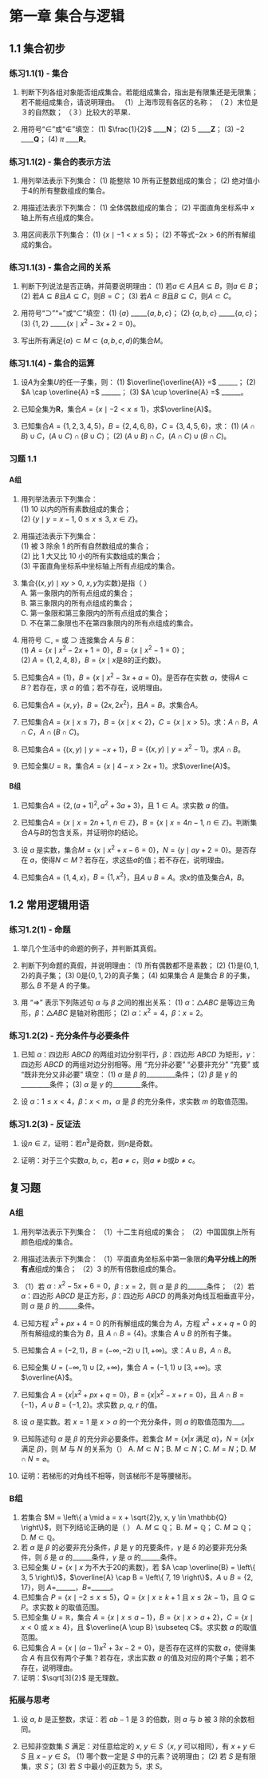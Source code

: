 # 第一章 集合与逻辑
## 1.1 集合初步
### 练习1.1(1) - 集合
1. 判断下列各组对象能否组成集合。若能组成集合，指出是有限集还是无限集；若不能组成集合，请说明理由。
   （1）上海市现有各区的名称；
   （２）末位是３的自然数；
   （３）比较大的苹果．





2. 用符号“$\in$”或“$\notin$”填空：
   (1) $\frac{1}{2}$ \_\_\_\_$\mathbf{N}$；
   (2) $5$ \_\_\_\_$\mathbf{Z}$；
   (3) $-2$ \_\_\_\_$\mathbf{Q}$；
   (4) $\pi$ \_\_\_\_$\mathbf{R}$。

### 练习1.1(2) - 集合的表示方法
1. 用列举法表示下列集合：
   (1) 能整除 10 所有正整数组成的集合；
   (2) 绝对值小于4的所有整数组成的集合。






2. 用描述法表示下列集合：
   (1) 全体偶数组成的集合；
   (2) 平面直角坐标系中 $x$ 轴上所有点组成的集合。






3. 用区间表示下列集合：
   (1) $\{x \mid -1 < x \leq 5\}$；
   (2) 不等式$-2x > 6$的所有解组成的集合。






### 练习1.1(3) - 集合之间的关系
1. 判断下列说法是否正确，并简要说明理由：
   (1) 若$a \in A$且$A \subseteq B$，则$a \in B$；
   (2) 若$A \subseteq B$且$A \subseteq C$，则$B = C$；
   (3) 若$A \subset B$且$B \subseteq C$，则$A \subset C$。






2. 用符号“$\supset$”“$=$”或“$\subset$”填空：
   (1) $\{a\}$ \_\_\_\_\_$\{a, b, c\}$；
   (2) $\{a, b, c\}$ \_\_\_\_\_$\{a, c\}$；
   (3) $\{1, 2\}$ \_\_\_\_\_$\{x \mid x^2 - 3x + 2 = 0\}$。






3. 写出所有满足$\{a\} \subset M \subset \{a, b, c, d\}$的集合$M$。






### 练习1.1(4) - 集合的运算
1. 设$A$为全集$U$的任一子集，则：
   (1) $\overline{\overline{A}} =$ \_\_\_\_\_\_；
   (2) $A \cap \overline{A} =$ \_\_\_\_\_\_；
   (3) $A \cup \overline{A} =$ \_\_\_\_\_\_。






2. 已知全集为$\mathbf{R}$，集合$A = \{x \mid -2 < x \leq 1\}$，求$\overline{A}$。






3. 已知集合$A = \{1, 2, 3, 4, 5\}$，$B = \{2, 4, 6, 8\}$，$C = \{3, 4, 5, 6\}$，求：
   (1) $(A \cap B) \cup C$，$(A \cup C) \cap (B \cup C)$；
   (2) $(A \cup B) \cap C$，$(A \cap C) \cup (B \cap C)$。





### 习题 1.1

#### A组

1. 用列举法表示下列集合：  
   (1) 10 以内的所有素数组成的集合；  
   (2) $\left\{ y \mid y = x - 1,\ 0 \leq x \leq 3,\ x \in \mathbb{Z} \right\}$。  

2. 用描述法表示下列集合：  
   (1) 被 3 除余 1 的所有自然数组成的集合；  
   (2) 比 1 大又比 10 小的所有实数组成的集合；  
   (3) 平面直角坐标系中坐标轴上所有点组成的集合。  

3. 集合$\left\{(x,y) \mid xy > 0,\ x , y \text{为实数}\right\}$是指（   ）  
   A. 第一象限内的所有点组成的集合；  
   B. 第三象限内的所有点组成的集合；  
   C. 第一象限和第三象限内的所有点组成的集合；  
   D. 不在第二象限也不在第四象限内的所有点组成的集合。  

4. 用符号 $\subset$, $=$ 或 $\supset$ 连接集合 $A$ 与 $B$：  
   (1) $A = \left\{x \mid x^2 - 2x + 1 = 0\right\}$，$B = \left\{x \mid x^2 - 1 = 0\right\}$；  
   (2) $A = \left\{1,2,4,8\right\}$，$B = \left\{x \mid x \text{是8的正约数}\right\}$。  

5. 已知集合$A = \{1\}$，$B = \left\{x \mid x^2 - 3x + a = 0\right\}$。是否存在实数 $a$，使得$A \subset B$？若存在，求 $a$ 的值；若不存在，说明理由。  

6. 已知集合$A = \{x,y\}$，$B = \{2x, 2x^2\}$，且$A = B$。求集合$A$。  

7. 已知集合$A = \left\{x \mid x \leqslant 7\right\}$，$B = \left\{x \mid x < 2\right\}$，$C = \left\{x \mid x > 5\right\}$。求：$A \cap B$，$A \cap C$，$A \cap (B \cap C)$。  

8. 已知集合$A = \left\{(x,y) \mid y = -x + 1\right\}$，$B = \left\{(x,y) \mid y = x^2 - 1\right\}$。求$A \cap B$。  

9. 已知全集$U = \mathbb{R}$，集合$A = \left\{x \mid 4 - x > 2x + 1\right\}$。求$\overline{A}$。  


#### B组

1. 已知集合$A = \left\{2, (a+1)^2, a^2 + 3a + 3\right\}$，且 $1 \in A$。求实数 $a$ 的值。  

2. 已知集合$A = \left\{x \mid x = 2n + 1,\ n \in \mathbb{Z}\right\}$，$B = \left\{x \mid x = 4n - 1,\ n \in \mathbb{Z}\right\}$。判断集合$A$与$B$的包含关系，并证明你的结论。  

3. 设 $a$ 是实数，集合$M = \left\{x \mid x^2 + x - 6 = 0\right\}$，$N = \left\{y \mid ay + 2 = 0\right\}$。是否存在 $a$，使得$N \subset M$？若存在，求这些$a$的值；若不存在，说明理由。  

4. 已知集合$A = \left\{1, 4, x\right\}$，$B = \left\{1, x^2\right\}$，且$A \cup B = A$。求$x$的值及集合$A$，$B$。

## 1.2 常用逻辑用语
### 练习1.2(1) - 命题

1. 举几个生活中的命题的例子，并判断其真假。

2. 判断下列命题的真假，并说明理由：
   (1) 所有偶数都不是素数；
   (2) $\{1\}$是$\{0,1,2\}$的真子集；
   (3) $0$是$\{0,1,2\}$的真子集；
   (4) 如果集合 $A$ 是集合 $B$ 的子集，那么 $B$ 不是 $A$ 的子集。

3. 用 “$\Rightarrow$” 表示下列陈述句 $\alpha$ 与 $\beta$ 之间的推出关系：
   (1) $\alpha$：$\triangle ABC$ 是等边三角形，$\beta$：$\triangle ABC$ 是轴对称图形；
   (2) $\alpha$：$x^{2}=4$，$\beta$：$x=2$。


### 练习1.2(2) - 充分条件与必要条件

1. 已知 $\alpha$：四边形 $ABCD$ 的两组对边分别平行，$\beta$：四边形 $ABCD$ 为矩形，$\gamma$：四边形 $ABCD$ 的两组对边分别相等。用 “充分非必要” “必要非充分” “充要” 或 “既非充分又非必要” 填空：
   (1) $\alpha$ 是 $\beta$ 的\_\_\_\_\_\_\_\_\_条件；
   (2) $\beta$ 是 $\gamma$ 的\_\_\_\_\_\_\_\_\_条件；
   (3) $\alpha$ 是 $\gamma$ 的\_\_\_\_\_\_\_\_\_条件。

2. 设 $\alpha$：$1\leq x<4$，$\beta$：$x<m$，$\alpha$ 是 $\beta$ 的充分条件，求实数 $m$ 的取值范围。


### 练习1.2(3) - 反证法
1. 设$n\in \mathbb{Z}$，证明：若$n^{3}$是奇数，则$n$是奇数。

2. 证明：对于三个实数$a$, $b$, $c$，若$a≠c$，则$a≠b$或$b≠c$。

## 复习题

### A组

1. 用列举法表示下列集合：
   （1）十二生肖组成的集合；
   （2）中国国旗上所有颜色组成的集合。

2. 用描述法表示下列集合：
   （1）平面直角坐标系中第一象限的**角平分线上的所有点**组成的集合；
   （2）3 的所有倍数组成的集合。

3. （1）若 $\alpha: x^2 - 5x + 6 = 0$，$\beta: x = 2$，则 $\alpha$ 是 $\beta$ 的\_\_\_\_\_\_条件；
   （2）若 $\alpha$：四边形 $ABCD$ 是正方形，$\beta$：四边形 $ABCD$ 的两条对角线互相垂直平分，则 $\alpha$ 是 $\beta$ 的\_\_\_\_\_\_条件。


4. 已知方程 $x^2 + px + 4 = 0$ 的所有解组成的集合为 $A$，方程 $x^2 + x + q = 0$ 的所有解组成的集合为 $B$，且 $A \cap B = \{4\}$。求集合 $A \cup B$ 的所有子集。

5. 已知集合 $A = (-2, 1)$，$B = (-\infty, -2) \cup [1, +\infty)$。求：$A \cup B$，$A \cap B$。

6. 已知全集 $U = (-\infty, 1) \cup [2, +\infty)$，集合 $A = (-1, 1) \cup [3, +\infty)$。求 $\overline{A}$。

7. 已知集合 $A = \{x | x^2 + px + q = 0\}$，$B = \{x | x^2 - x + r = 0\}$，且 $A \cap B = \{-1\}$，$A \cup B = \{-1, 2\}$。求实数 $p$, $q$, $r$ 的值。

8. 设 $a$ 是实数。若 $x = 1$ 是 $x > a$ 的一个充分条件，则 $a$ 的取值范围为\_\__。

9. 已知陈述句 $\alpha$ 是 $\beta$ 的充分非必要条件。若集合 $M = \{x | x$ 满足 $\alpha\}$，$N = \{x | x$ 满足 $\beta\}$，则 $M$ 与 $N$ 的关系为（）
   A. $M \subset N$；B. $M \subset N$；C. $M = N$；D. $M \cap N = \varnothing$。

10. 证明：若梯形的对角线不相等，则该梯形不是等腰梯形。


### B组

1. 若集合 $M = \left\{ a \mid a = x + \sqrt{2}y, x, y \in \mathbb{Q} \right\}$，则下列结论正确的是（ ）
   A. $M \subseteq \mathbb{Q}$；
   B. $M = \mathbb{Q}$；
   C. $M \supseteq \mathbb{Q}$；
   D. $M \subset \mathbb{Q}$。
2. 若 $\alpha$ 是 $\beta$ 的必要非充分条件，$\beta$ 是 $\gamma$ 的充要条件，$\gamma$ 是 $\delta$ 的必要非充分条件，则 $\delta$ 是 $\alpha$ 的\_\_\_\_\_\_条件，$\gamma$ 是 $\alpha$ 的\_\_\_\_\_\_条件。
3. 已知全集 $U = \left\{ x \mid x \text{ 为不大于20的素数} \right\}$，若 $A \cap \overline{B} = \left\{ 3, 5 \right\}$，$\overline{A} \cap B = \left\{ 7, 19 \right\}$，$A \cup B = \left\{ 2, 17 \right\}$，则 $A =$\_\_\_\_\_\_，$B =$\_\_\_\_\_\_。
4. 已知集合 $P = \left\{ x \mid -2 \le x \le 5 \right\}$，$Q = \left\{ x \mid x \ge k+1 \text{ 且 } x \le 2k-1 \right\}$，且 $Q \subseteq P$。求实数 $k$ 的取值范围。
5. 已知全集 $U = \mathbb{R}$，集合 $A = \left\{ x \mid x \le a-1 \right\}$，$B = \left\{ x \mid x > a+2 \right\}$，$C = \left\{ x \mid x < 0 \text{ 或 } x \ge 4 \right\}$，且 $\overline{A \cup B} \subseteq C$。求实数 $a$ 的取值范围。
6. 已知集合 $A = \left\{ x \mid (a-1)x^2 + 3x - 2 = 0 \right\}$，是否存在这样的实数 $a$，使得集合 $A$ 有且仅有两个子集？若存在，求出实数 $a$ 的值及对应的两个子集；若不存在，说明理由。
7. 证明：$\sqrt[3]{2}$ 是无理数。


### 拓展与思考

1. 设 $a$, $b$ 是正整数，求证：若 $ab - 1$ 是 3 的倍数，则 $a$ 与 $b$ 被 3 除的余数相同。

2. 已知非空数集 $S$ 满足：对任意给定的 $x$, $y \in S$（$x$, $y$ 可以相同），有 $x + y \in S$ 且 $x - y \in S$。
   (1) 哪个数一定是 $S$ 中的元素？说明理由；
   (2) 若 $S$ 是有限集，求 $S$；
   (3) 若 $S$ 中最小的正数为 5，求 $S$。